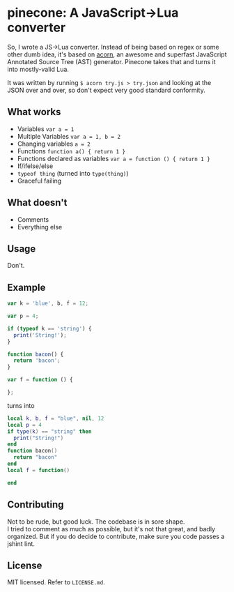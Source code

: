 # pinecone: A JavaScript->Lua converter

So, I wrote a JS->Lua converter. Instead of being based on regex or some other dumb idea, it's based on [acorn][acorn], an awesome and superfast JavaScript Annotated Source Tree (AST) generator. Pinecone takes that and turns it into mostly-valid Lua.

It was written by running `$ acorn try.js > try.json` and looking at the JSON over and over, so don't expect very good standard conformity.

## What works
* Variables `var a = 1`
* Multiple Variables `var a = 1, b = 2`
* Changing variables `a = 2`
* Functions `function a() { return 1 }`
* Functions declared as variables `var a = function () { return 1 }`
* If/ifelse/else
* `typeof thing` (turned into `type(thing)`)
* Graceful failing

## What doesn't
* Comments
* Everything else


## Usage
Don't.

## Example
````js
var k = 'blue', b, f = 12;

var p = 4;

if (typeof k == 'string') {
  print('String!');
}

function bacon() {
  return 'bacon';
}

var f = function () {

};
````
turns into
````lua
local k, b, f = "blue", nil, 12
local p = 4
if type(k) == "string" then
  print("String!")
end
function bacon()
  return "bacon"
end
local f = function()

end
````

## Contributing
Not to be rude, but good luck. The codebase is in sore shape.  
I tried to comment as much as possible, but it's not that great, and badly organized.
But if you do decide to contribute, make sure you code passes a jshint lint.

## License
MIT licensed. Refer to `LICENSE.md`.


  [acorn]: https://github.com/marijnh/acorn